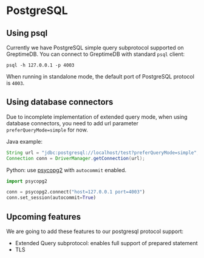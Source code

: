 # PostgreSQL

## Using psql

Currently we have PostgreSQL simple query subprotocol supported on
GreptimeDB. You can connect to GreptimeDB with standard `psql` client:

```console
psql -h 127.0.0.1 -p 4003
```

When running in standalone mode, the default port of PostgreSQL protocol is
`4003`.

## Using database connectors

Due to incomplete implementation of extended query mode, when using database
connectors, you need to add url parameter `preferQueryMode=simple` for now.

Java example:

```java
String url = "jdbc:postgresql://localhost/test?preferQueryMode=simple";
Connection conn = DriverManager.getConnection(url);
```

Python: use [psycopg2](https://www.psycopg.org/docs/) with `autocommit`
enabled.

```python
import psycopg2

conn = psycopg2.connect("host=127.0.0.1 port=4003")
conn.set_session(autocommit=True)

```

## Upcoming features

We are going to add these features to our postgresql protocol support:

- Extended Query subprotocol: enables full support of prepared statement
- TLS

